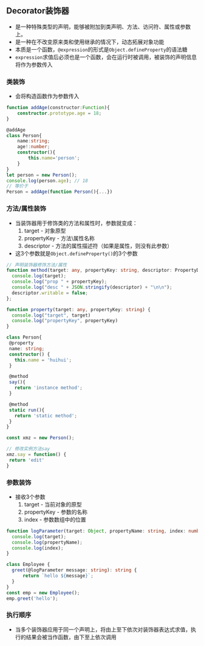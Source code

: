 
## Decorator装饰器
- 是一种特殊类型的声明，能够被附加到类声明、方法、访问符、属性或参数上。
- 是一种在不改变原来类和使用继承的情况下，动态拓展对象功能
- 本质是一个函数，`@expression`的形式是`Object.defineProperty`的语法糖
- `expression`求值后必须也是一个函数，会在运行时被调用，被装饰的声明信息将作为参数传入

### 类装饰
- 会将构造函数作为参数传入
```ts
function addAge(constructor:Function){
    constructor.prototype.age = 18;
}

@addAge
class Person{
    name:string;
    age!:number;
    constructor(){
        this.name='person';
    }
}
let person = new Person();
console.log(person.age); // 18
// 等价于
Person = addAge(function Person(){...})
```
### 方法/属性装饰
- 当装饰器用于修饰类的方法和属性时，参数就变成：
  1. target - 对象原型
  2. propertyKey - 方法\属性名称
  3. descriptor - 方法的属性描述符（如果是属性，则没有此参数）
- 这3个参数就是`Object.defineProperty()`的3个参数
```ts
// 声明装饰器修饰方法/属性
function method(target: any, propertyKey: string, descriptor: PropertyDescriptor) {
  console.log(target);
  console.log("prop " + propertyKey);
  console.log("desc " + JSON.stringify(descriptor) + "\n\n");
  descriptor.writable = false;
};

function property(target: any, propertyKey: string) {
  console.log("target", target)
  console.log("propertyKey", propertyKey)
}

class Person{
 @property
 name: string;
 constructor() {
   this.name = 'huihui';
 }

 @method
 say(){
   return 'instance method';
 }

 @method
 static run(){
   return 'static method';
 }
}

const xmz = new Person();

// 修改实例方法say
xmz.say = function() {
 return 'edit'
}
```

### 参数装饰
- 接收3个参数
  1. target - 当前对象的原型
  2. propertyKey - 参数的名称
  3. index - 参数数组中的位置
```ts
function logParameter(target: Object, propertyName: string, index: number) {
  console.log(target);
  console.log(propertyName);
  console.log(index);
}

class Employee {
  greet(@logParameter message: string): string {
      return `hello ${message}`;
  }
}
const emp = new Employee();
emp.greet('hello');
```

### 执行顺序
- 当多个装饰器应用于同一个声明上，将由上至下依次对装饰器表达式求值，执行的结果会被当作函数，由下至上依次调用